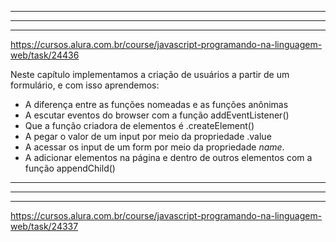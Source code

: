 --------------------------------------------------------------------------------------------------------------
--------------------------------------------------------------------------------------------------------------
--------------------------------------------------------------------------------------------------------------

<!-- Adicionando novos pacientes na tabela. Aula 04. -->
https://cursos.alura.com.br/course/javascript-programando-na-linguagem-web/task/24436

Neste capítulo implementamos a criação de usuários a partir de um formulário, e com isso aprendemos:

   - A diferença entre as funções nomeadas e as funções anônimas
   - A escutar eventos do browser com a função addEventListener()
   - Que a função criadora de elementos é .createElement()
   - A pegar o valor de um input por meio da propriedade .value
   - A acessar os input de um form por meio da propriedade _name_.
   - A adicionar elementos na página e dentro de outros elementos com a função appendChild()

--------------------------------------------------------------------------------------------------------------
--------------------------------------------------------------------------------------------------------------
--------------------------------------------------------------------------------------------------------------

<!-- Melhorando o código, Adicionando classes aos elementos. Aula 05 -->
https://cursos.alura.com.br/course/javascript-programando-na-linguagem-web/task/24337